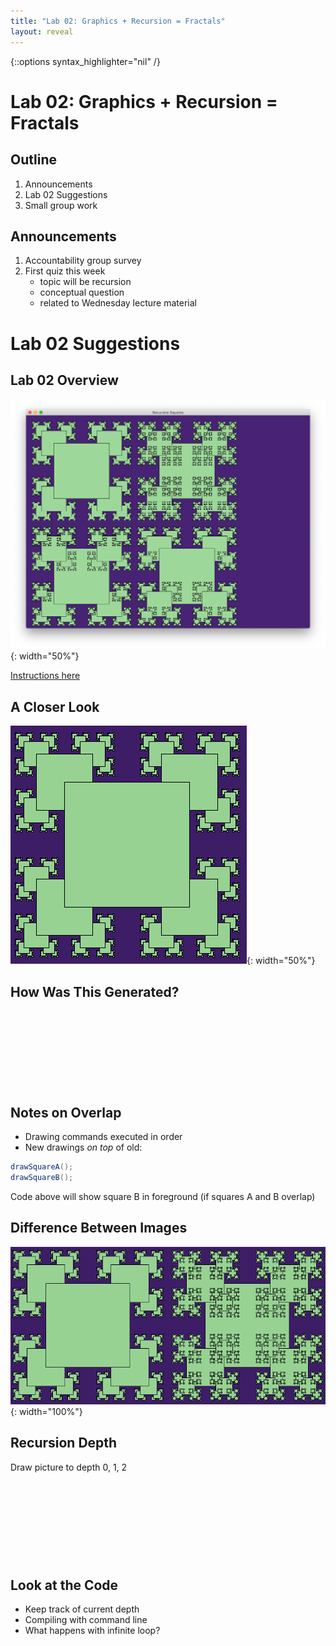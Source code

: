 ```yaml
---
title: "Lab 02: Graphics + Recursion = Fractals"
layout: reveal
---
```

{::options syntax_highlighter="nil" /}

# Lab 02: Graphics + Recursion = Fractals

## Outline

1. Announcements
2. Lab 02 Suggestions
3. Small group work

## Announcements

1. Accountability group survey
2. First quiz this week
    + topic will be recursion
	+ conceptual question
	+ related to Wednesday lecture material

# Lab 02 Suggestions

## Lab 02 Overview

![](/assets/img/2021s-cosc-112/lab02-recursive-graphics/output.png){: width="50%"}

[Instructions here](/teaching/2021s-cosc-112/labs/02-recursive-graphics/)

## A Closer Look

![](/assets/img/2021s-cosc-112/lab02-recursive-graphics/output-cropped.png){: width="50%"}

## How Was This Generated?

<div style="margin-bottom: 12em"></div>

## Notes on Overlap

- Drawing commands executed in order
- New drawings *on top* of old:

```java
drawSquareA();
drawSquareB();
```

Code above will show square B in foreground (if squares A and B overlap)

## Difference Between Images

![](/assets/img/2021s-cosc-112/lab02-recursive-graphics/output-overlap.png){: width="100%"}

## Recursion Depth

Draw picture to depth 0, 1, 2

<div style="margin-bottom: 12em"></div>

## Look at the Code

- Keep track of current depth
- Compiling with command line
- What happens with infinite loop?





